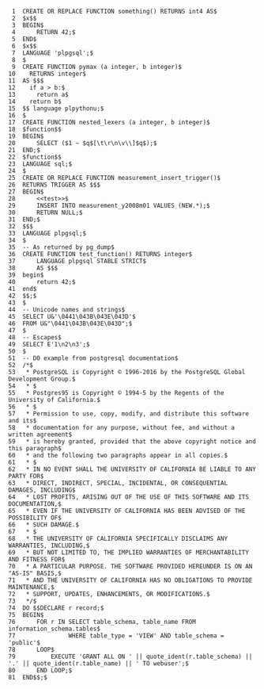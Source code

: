      1	CREATE OR REPLACE FUNCTION something() RETURNS int4 AS$
     2	$x$$
     3	BEGIN$
     4	    RETURN 42;$
     5	END$
     6	$x$$
     7	LANGUAGE 'plpgsql';$
     8	$
     9	CREATE FUNCTION pymax (a integer, b integer)$
    10	  RETURNS integer$
    11	AS $$$
    12	  if a > b:$
    13	    return a$
    14	  return b$
    15	$$ language plpythonu;$
    16	$
    17	CREATE FUNCTION nested_lexers (a integer, b integer)$
    18	$function$$
    19	BEGIN$
    20	    SELECT ($1 ~ $q$[\t\r\n\v\\]$q$);$
    21	END;$
    22	$function$$
    23	LANGUAGE sql;$
    24	$
    25	CREATE OR REPLACE FUNCTION measurement_insert_trigger()$
    26	RETURNS TRIGGER AS $$$
    27	BEGIN$
    28	    <<test>>$
    29	    INSERT INTO measurement_y2008m01 VALUES (NEW.*);$
    30	    RETURN NULL;$
    31	END;$
    32	$$$
    33	LANGUAGE plpgsql;$
    34	$
    35	-- As returned by pg_dump$
    36	CREATE FUNCTION test_function() RETURNS integer$
    37	    LANGUAGE plpgsql STABLE STRICT$
    38	    AS $$$
    39	begin$
    40	    return 42;$
    41	end$
    42	$$;$
    43	$
    44	-- Unicode names and strings$
    45	SELECT U&'\0441\043B\043E\043D'$
    46	FROM U&"\0441\043B\043E\043D";$
    47	$
    48	-- Escapes$
    49	SELECT E'1\n2\n3';$
    50	$
    51	-- DO example from postgresql documentation$
    52	/*$
    53	 * PostgreSQL is Copyright © 1996-2016 by the PostgreSQL Global Development Group.$
    54	 * $
    55	 * Postgres95 is Copyright © 1994-5 by the Regents of the University of California.$
    56	 * $
    57	 * Permission to use, copy, modify, and distribute this software and its$
    58	 * documentation for any purpose, without fee, and without a written agreement$
    59	 * is hereby granted, provided that the above copyright notice and this paragraph$
    60	 * and the following two paragraphs appear in all copies.$
    61	 * $
    62	 * IN NO EVENT SHALL THE UNIVERSITY OF CALIFORNIA BE LIABLE TO ANY PARTY FOR$
    63	 * DIRECT, INDIRECT, SPECIAL, INCIDENTAL, OR CONSEQUENTIAL DAMAGES, INCLUDING$
    64	 * LOST PROFITS, ARISING OUT OF THE USE OF THIS SOFTWARE AND ITS DOCUMENTATION,$
    65	 * EVEN IF THE UNIVERSITY OF CALIFORNIA HAS BEEN ADVISED OF THE POSSIBILITY OF$
    66	 * SUCH DAMAGE.$
    67	 * $
    68	 * THE UNIVERSITY OF CALIFORNIA SPECIFICALLY DISCLAIMS ANY WARRANTIES, INCLUDING,$
    69	 * BUT NOT LIMITED TO, THE IMPLIED WARRANTIES OF MERCHANTABILITY AND FITNESS FOR$
    70	 * A PARTICULAR PURPOSE. THE SOFTWARE PROVIDED HEREUNDER IS ON AN "AS-IS" BASIS,$
    71	 * AND THE UNIVERSITY OF CALIFORNIA HAS NO OBLIGATIONS TO PROVIDE MAINTENANCE,$
    72	 * SUPPORT, UPDATES, ENHANCEMENTS, OR MODIFICATIONS.$
    73	 */$
    74	DO $$DECLARE r record;$
    75	BEGIN$
    76	    FOR r IN SELECT table_schema, table_name FROM information_schema.tables$
    77	             WHERE table_type = 'VIEW' AND table_schema = 'public'$
    78	    LOOP$
    79	        EXECUTE 'GRANT ALL ON ' || quote_ident(r.table_schema) || '.' || quote_ident(r.table_name) || ' TO webuser';$
    80	    END LOOP;$
    81	END$$;$

